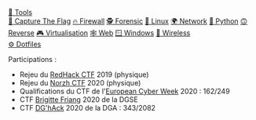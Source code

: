 <div class="menu">
    <a href="tools"         >🔨 Tools</a>
    <br>
    <a href="ctf"           >🏁 Capture The Flag</a>
    <a href="firewall"      >🔥 Firewall</a>
    <a href="forensic"      >🕵 Forensic</a>
    <a href="linux"         >🐧 Linux</a>
    <a href="network"       >🌍 Network</a>
    <a href="python"        >🐍 Python</a>
    <a href="reverse"       >🙃 Reverse</a>
    <a href="virtualisation">🎮 Virtualisation</a>
    <a href="web"           >🕸 Web</a>
    <a href="windows"       >🪟 Windows</a>
    <a href="wireless"      >📡 Wireless</a>
    <br>
    <a href="dotfiles"      >⚙️ Dotfiles</a>
</div>

Participations :
- Rejeu du [RedHack CTF](https://redhack.eu) 2019 (physique)
- Rejeu du [Norzh CTF](https://norzh-ctf.fr) 2020 (physique)
- Qualifications du CTF de l'[European Cyber Week](https://www.european-cyber-week.eu) 2020 : 162/249
- CTF [Brigitte Friang](https://www.challengecybersec.fr) 2020 de la DGSE
- CTF [DG'hAck](https://www.dghack.fr) 2020 de la DGA : 343/2082

